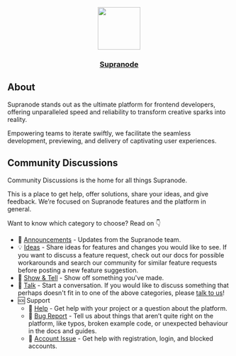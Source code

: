 <p align="center">
  <a href="https://supranode.com">
    <img src="https://github.com/supranode/community/assets/651203/ff00cb03-d76b-4939-85a6-70d5896e40e1" height="96">
    <h3 align="center">Supranode</h3>
  </a>
</p>

## About

Supranode stands out as the ultimate platform for frontend developers, offering unparalleled speed and reliability to transform creative sparks into reality.

Empowering teams to iterate swiftly, we facilitate the seamless development, previewing, and delivery of captivating user experiences.

## Community Discussions

Community Discussions is the home for all things Supranode.

This is a place to get help, offer solutions, share your ideas, and give feedback. We’re focused on Supranode features and the platform in general.

Want to know which category to choose? Read on 👇

* 📣 [Announcements](https://github.com/orgs/supranode/discussions/categories/announcements) - Updates from the Supranode team.
* 💡 [Ideas](https://github.com/orgs/supranode/discussions/categories/ideas) - Share ideas for features and changes you would like to see. If you want to discuss a feature request, check out our docs for possible workarounds and search our community for similar feature requests before posting a new feature suggestion.
* 🙌 [Show & Tell](https://github.com/orgs/supranode/discussions/categories/show-and-tell) - Show off something you've made.
* 💬 [Talk](https://github.com/orgs/supranode/discussions/categories/talk) - Start a conversation. If you would like to discuss something that perhaps doesn't fit in to one of the above categories, please [talk to us](https://github.com/orgs/supranode/discussions/categories/talk)!
* 🆘 Support
  * 🙏 [Help](https://github.com/orgs/supranode/discussions/categories/help) - Get help with your project or a question about the platform.
  * 🐛 [Bug Report](https://github.com/orgs/supranode/discussions/categories/bug-report) - Tell us about things that aren’t quite right on the platform, like typos, broken example code, or unexpected behaviour in the docs and guides.
  * 🔐 [Account Issue](https://github.com/orgs/supranode/discussions/categories/account-issue) - Get help with registration, login, and blocked accounts.
